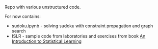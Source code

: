 Repo with various unstructured code.

For now contains:
* sudoku.ipynb - solving sudoku with constraint propagation and graph search
* ISLR - sample code from laboratories and exercises from book [An Introduction to Statistical Learning](http://www-bcf.usc.edu/~gareth/ISL/)